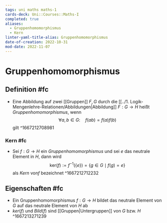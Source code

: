 ```yaml
---
tags: uni maths maths-1
cards-deck: Uni::Courses::Maths-I
completed: true
aliases:
  - Gruppenhomomorphismus
  - Kern
linter-yaml-title-alias: Gruppenhomomorphismus
date-of-creation: 2022-10-31
mod-date: 2022-11-07
---
```


# Gruppenhomomorphismus

## Definition #fc
- Eine Abbildung auf zwei [[Gruppen]] $F,G$ durch die [[../1. Logik-Mengenlehre-Relationen/Abbildungen|Abbildung]] $F:G\rightarrow H$ heißt *Gruppenhomomorphismus*, wenn $$\forall a,b\in G:\quad f(ab)=f(a)f(b)$$ gilt
^1667212708981

### Kern #fc
- Sei $f:G\rightarrow H$ ein *Gruppenhomomorphismus* und sei $e$ das neutrale Element in $H$, dann wird $$\text{ker}(f):=f^{-1}(\{e\})=\{g\in G\mid f(g)=e\}$$ als *Kern* von$f$ bezeichnet
^1667212712232

## Eigenschaften #fc
- Ein Gruppenhomomorphismus $f:G\rightarrow H$ bildet das neutrale Element von $G$ auf das neutrale Element von $H$ ab
- $ker(f)$ und $Bild(f)$ sind [[Gruppen|Untergruppen]] von $G$ bzw. $H$
^1667213271239
